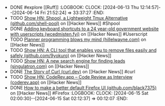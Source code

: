 - DONE #explore [[Ruff]]
  :LOGBOOK:
  CLOCK: [2024-06-13 Thu 12:14:57]--[2024-06-14 Fri 21:52:24] =>  33:37:27
  :END:
- TODO [Show HN: Shpool, a Lightweight Tmux Alternative (github.com/shell-pool)](https://news.ycombinator.com/item?id=40669337) on [[Hacker News]] #Shpool
- DONE [Adding keyboard shortcuts to a 24 year-old government website with userscripts (wcedmisten.fyi)](https://news.ycombinator.com/item?id=39440025) on [[Hacker News]] #Userscript
- TODO [Planner programming blows my mind (hillelwayne.com)](https://news.ycombinator.com/item?id=39444282) on [[Hacker News]]
- TODO [Show HN: A CLI tool that enables you to remove files easily and safely (github.com/9yokuro)](https://news.ycombinator.com/item?id=39439678) on [[Hacker News]]
- TODO [Show HN: A new search engine for finding leads (singulatron.com)](https://news.ycombinator.com/item?id=39430434) on [[Hacker News]]
- DONE [The Story of Curl (curl.dev)](https://news.ycombinator.com/item?id=39435244) on [[Hacker News]] #curl
- TODO [Show HN: CodeRev.app – Code Review as Interview (coderev.app)](https://news.ycombinator.com/item?id=39428766) on [[Hacker News]]
- DONE [How to make a better default Firefox UI (github.com/black7375)](https://news.ycombinator.com/item?id=39428409) on [[Hacker News]] #Firefox
  :LOGBOOK:
  CLOCK: [2024-06-15 Sat 02:00:30]--[2024-06-15 Sat 02:12:37] =>  00:12:07
  :END: